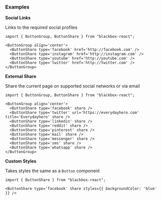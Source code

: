 ### Examples

**Social Links**

Links to the required social profiles

```
import { ButtonGroup, ButtonShare } from "blackbox-react";

<ButtonGroup align='center'>
  <ButtonShare type='facebook' href='http://facebook.com' />
  <ButtonShare type='instagram' href='http://instagram.com' />
  <ButtonShare type='youtube' href='http://youtube.com' />
  <ButtonShare type='twitter' href='http://twitter.com' />
</ButtonGroup>
```

**External Share**

Share the current page on supported social networks or via email

```
import { ButtonGroup, ButtonShare } from "blackbox-react";

<ButtonGroup align='center'>
  <ButtonShare type='facebook' share />
  <ButtonShare type='twitter' url='https://everydayhero.com' title='Everydayhero' share />
  <ButtonShare type='linkedin' share />
  <ButtonShare type='reddit' share />
  <ButtonShare type='pinterest' share />
  <ButtonShare type='mail' share />
  <ButtonShare type='messenger' share />
  <ButtonShare type='sms' share />
  <ButtonShare type='whatsapp' share />
</ButtonGroup>
```

**Custom Styles**

Takes styles the same as a `Button` component

```
import { ButtonShare } from "blackbox-react";

<ButtonShare type='facebook' share styles={{ backgroundColor: 'blue' }} />
```
